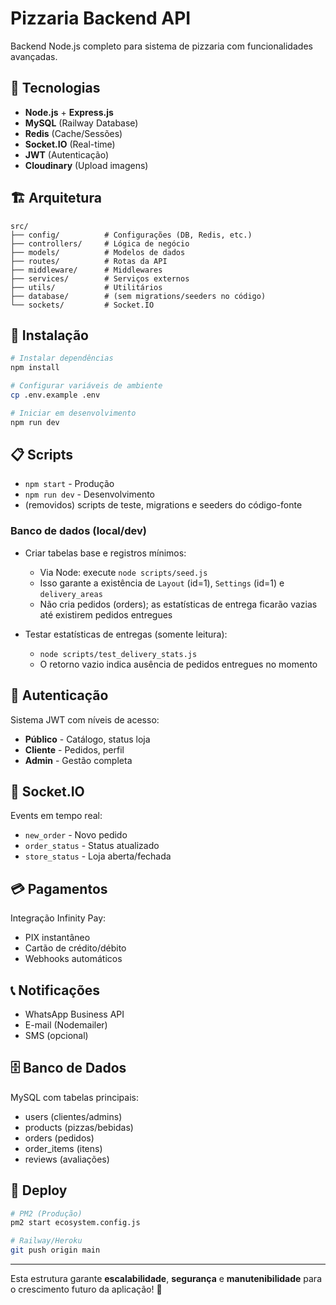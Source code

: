 # Pizzaria Backend API

Backend Node.js completo para sistema de pizzaria com funcionalidades avançadas.

## 🚀 Tecnologias

- **Node.js** + **Express.js**
- **MySQL** (Railway Database)
- **Redis** (Cache/Sessões)
- **Socket.IO** (Real-time)
- **JWT** (Autenticação)
- **Cloudinary** (Upload imagens)

## 🏗️ Arquitetura

```
src/
├── config/          # Configurações (DB, Redis, etc.)
├── controllers/     # Lógica de negócio
├── models/          # Modelos de dados
├── routes/          # Rotas da API
├── middleware/      # Middlewares
├── services/        # Serviços externos
├── utils/           # Utilitários
├── database/        # (sem migrations/seeders no código)
└── sockets/         # Socket.IO
```

## 🔧 Instalação

```bash
# Instalar dependências
npm install

# Configurar variáveis de ambiente
cp .env.example .env

# Iniciar em desenvolvimento
npm run dev
```

## 📋 Scripts

- `npm start` - Produção
- `npm run dev` - Desenvolvimento
- (removidos) scripts de teste, migrations e seeders do código-fonte

### Banco de dados (local/dev)

- Criar tabelas base e registros mínimos:
	- Via Node: execute `node scripts/seed.js`
	- Isso garante a existência de `Layout` (id=1), `Settings` (id=1) e `delivery_areas`
	- Não cria pedidos (orders); as estatísticas de entrega ficarão vazias até existirem pedidos entregues

- Testar estatísticas de entregas (somente leitura):
	- `node scripts/test_delivery_stats.js`
	- O retorno vazio indica ausência de pedidos entregues no momento

## 🔐 Autenticação

Sistema JWT com níveis de acesso:
- **Público** - Catálogo, status loja
- **Cliente** - Pedidos, perfil
- **Admin** - Gestão completa

## 📱 Socket.IO

Events em tempo real:
- `new_order` - Novo pedido
- `order_status` - Status atualizado
- `store_status` - Loja aberta/fechada

## 💳 Pagamentos

Integração Infinity Pay:
- PIX instantâneo
- Cartão de crédito/débito
- Webhooks automáticos

## 📞 Notificações

- WhatsApp Business API
- E-mail (Nodemailer)
- SMS (opcional)

## 🗄️ Banco de Dados

MySQL com tabelas principais:
- users (clientes/admins)
- products (pizzas/bebidas)
- orders (pedidos)
- order_items (itens)
- reviews (avaliações)

## 🚦 Deploy

```bash
# PM2 (Produção)
pm2 start ecosystem.config.js

# Railway/Heroku
git push origin main
```

---

Esta estrutura garante **escalabilidade**, **segurança** e **manutenibilidade** para o crescimento futuro da aplicação! 🎯